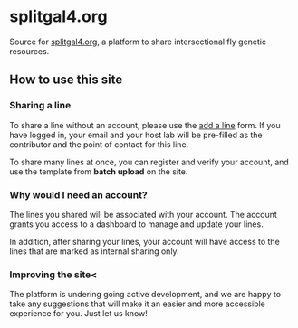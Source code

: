 # splitgal4.org
Source for [splitgal4.org](https://www.splitgal4.org), a platform to share intersectional fly genetic resources.

## How to use this site

### Sharing a line

To share a line without an account, please use the [add a line](https://www.splitgal4.org/add_line) form. If you
have logged in, your email and your host lab will be
pre-filled as the contributor and the point of contact for this line.

To share many lines at once, you can register and verify your account, and use 
the template from __batch upload__ on the site.

### Why would I need an account?

The lines you shared will be associated with your account. The account grants
you access to a dashboard to manage and update your lines.

In addition, after sharing your lines, your account will have access to the
lines that are marked as internal sharing only.

### Improving the site<

The platform is undering going active development, and we are happy to take
any suggestions that will make it an easier and more accessible experience
for you. Just let us know!
